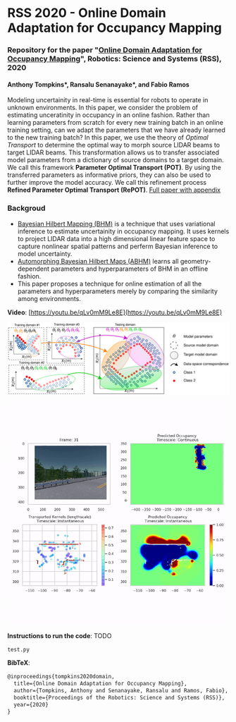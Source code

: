 # RSS 2020 - Online Domain Adaptation for Occupancy Mapping

### Repository for the paper "[Online Domain Adaptation for Occupancy Mapping](https://github.com/MushroomHunting/RSS2020-online-domain-adaptation-pot/blob/master/paper/RSS2020-Online-Domain-Adaptation-for-Occupancy-Mapping-with-Appendix.pdf)", Robotics: Science and Systems (RSS), 2020
#### Anthony Tompkins*, Ransalu Senanayake*, and Fabio Ramos
Modeling uncertainity in real-time is essential for robots to operate in unknown environments. In this paper, we consider the problem of estimating unceratinity in occupancy in an online fashion. Rather than learning parameters from scratch for every new training batch in an online training setting, can we adapt the parameters that we have already learned to the new training batch? In this paper, we use the theory of *Optimal Transport* to determine the optimal way to morph source LIDAR beams to target LIDAR beams. This transformation allows us to transfer associated model parameters from a dictionary of source domains to a target domain. We call this framework **Parameter Optimal Transport (POT)**. By using the transferred parameters as informative priors, they can also be used to further improve the model accuracy. We call this refinement process **Refined Parameter Optimal Transport (RePOT)**.
[Full paper with appendix](https://github.com/MushroomHunting/RSS2020-online-domain-adaptation-pot/blob/master/paper/RSS2020-Online-Domain-Adaptation-for-Occupancy-Mapping-with-Appendix.pdf)

### Backgroud
* [Bayesian Hilbert Mapping (BHM)](https://github.com/RansML/Bayesian_Hilbert_Maps) is a technique that uses variational inference to estimate uncertainity in occupancy mapping. It uses kernels to project LIDAR data into a high dimensional linear feature space to capture nonlinear spatial patterns and perferm Bayesian inference to model uncertainty. 
* [Automorphing Bayesian Hilbert Maps (ABHM)](https://github.com/MushroomHunting/CoRL2018-automorphing-kernels-for-nonstationarity) learns all geometry-dependent parameters and hyperparameters of BHM in an offline fashion. 
* This paper proposes a technique for online estimation of all the parameters and hyperparameters merely by comparing the similarity among environments. 

**Video**: [https://youtu.be/qLv0mM9Le8E](https://youtu.be/qLv0mM9Le8E)

<p align="center">
  <img width="800" src="rss2020_pot.jpg">
</p>

<p align="center">
  <img width="600" src="rss2020_pot.gif">
</p>

**Instructions to run the code**: TODO
```
test.py
```

**BibTeX**:
```
@inproceedings{tompkins2020domain,
  title={Online Domain Adaptation for Occupancy Mapping},
  author={Tompkins, Anthony and Senanayake, Ransalu and Ramos, Fabio},
  booktitle={Proceedings of the Robotics: Science and Systems (RSS)},
  year={2020}
}
```
